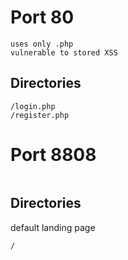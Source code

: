 
# Port 80
```
uses only .php
vulnerable to stored XSS

```

## Directories
```
/login.php
/register.php
```

# Port 8808
```
```

## Directories
default landing page
```
/
```